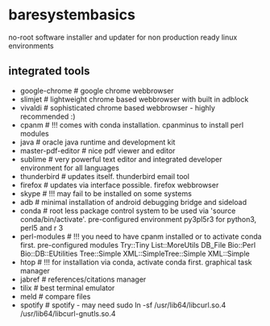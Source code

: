 # baresystembasics

no-root software installer and updater for non production ready linux environments

## integrated tools

- google-chrome         # google chrome webbrowser
- slimjet               # lightweight chrome based webbrowser with built in adblock
- vivaldi               # sophisticated chrome based webbrowser - highly recommended :)
- cpanm                 # !!! comes with conda installation. cpanminus to install perl modules
- java                  # oracle java runtime and development kit
- master-pdf-editor     # nice pdf viewer and editor
- sublime               # very powerful text editor and integrated developer environment for all languages
- thunderbird           # updates itself. thunderbird email tool
- firefox               # updates via interface possible. firefox webbrowser
- skype                 # !!! may fail to be installed on some systems
- adb                   # minimal installation of android debugging bridge and sideload
- conda                 # root less package control system to be used via 'source conda/bin/activate'. pre-configured environment py3pl5r3 for python3, perl5 and r 3
- perl-modules          # !!! you need to have cpanm installed or to activate conda first. pre-configured modules Try::Tiny List::MoreUtils DB_File Bio::Perl Bio::DB::EUtilities Tree::Simple XML::SimpleTree::Simple XML::Simple
- htop                  # !!! for installation via conda, activate conda first. graphical task manager
- jabref                # references/citations manager
- tilix                 # best terminal emulator
- meld                  # compare files
- spotify               # spotify - may need sudo ln -sf /usr/lib64/libcurl.so.4 /usr/lib64/libcurl-gnutls.so.4
